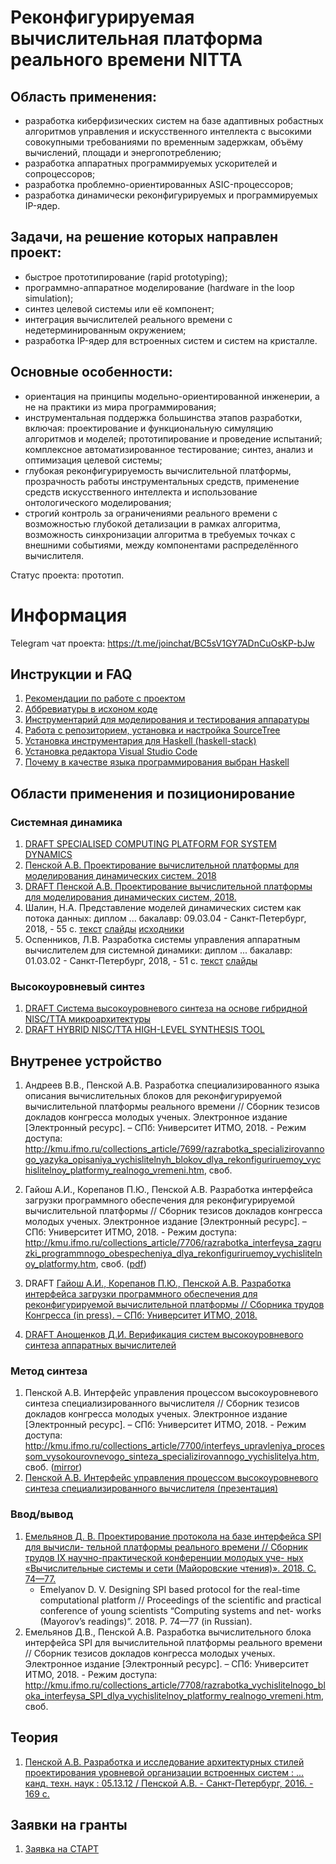 # Реконфигурируемая вычислительная платформа реального времени NITTA
## Область применения:
- разработка киберфизических систем на базе адаптивных робастных алгоритмов управления и искусственного интеллекта с высокими совокупными требованиями по временным задержкам, объёму вычислений, площади и энергопотреблению;
- разработка аппаратных программируемых ускорителей и сопроцессоров;
- разработка проблемно-ориентированных ASIC-процессоров;
- разработка динамически реконфигурируемых и программируемых IP-ядер.

## Задачи, на решение которых направлен проект:
- быстрое прототипирование (rapid prototyping);
- программно-аппаратное моделирование (hardware in the loop simulation);
- синтез целевой системы или её компонент;
- интеграция вычислителей реального времени с недетерминированным окружением;
- разработка IP-ядер для встроенных систем и систем на кристалле.

## Основные особенности:
- ориентация на принципы модельно-ориентированной инженерии, а не на практики из мира программирования;
- инструментальная поддержка большинства этапов разработки, включая: проектирование и функциональную симуляцию алгоритмов и моделей; прототипирование и проведение испытаний; комплексное автоматизированное тестирование; синтез, анализ и оптимизация целевой системы;
- глубокая реконфигурируемость вычислительной платформы, прозрачность работы инструментальных средств, применение средств искусственного интеллекта и использование онтологического моделирования;
- строгий контроль за ограничениями реального времени с возможностью глубокой детализации в рамках алгоритма, возможность синхронизации алгоритма в требуемых точках с внешними событиями, между компонентами распределённого вычислителя.

Статус проекта: прототип.

# Информация
Telegram чат проекта: <https://t.me/joinchat/BC5sV1GY7ADnCuOsKP-bJw>

## Инструкции и FAQ
1. [Рекомендации по работе с проектом](doc/rules.md)
1. [Аббревиатуры в исхоном коде](doc/abbreviation.md)
1. [Инструментарий для моделирования и тестирования аппаратуры](doc/hdl-install.md)
1. [Работа с репозиторием, установка и настройка SourceTree](doc/sourcetree-install.md)
1. [Установка инструментария для Haskell (haskell-stack)](doc/stack-install.md)
1. [Установка редактора Visual Studio Code](doc/vscode-install.md)
1. [Почему в качестве языка программирования выбран Haskell](/doc/why-haskell)

## Области применения и позиционирование
### Системная динамика
1. [DRAFT SPECIALISED COMPUTING PLATFORM FOR SYSTEM DYNAMICS](https://nitta.io/nitta-corp/docs/src/master/2018%20SGEM%20SD.pdf)
1. [Пенской А.В. Проектирование вычислительной платформы для моделирования динамических систем. 2018](https://nitta.io/nitta-corp/docs/src/master/2018%20PPK%20sdcloud-es%20slides.pdf)
1. [DRAFT Пенской А.В. Проектирование вычислительной платформы для моделирования динамических систем, 2018.](https://nitta.io/nitta-corp/docs/src/master/2018%20PPK%20sdcloud-es.pdf)
1. Шалин, Н.А. Представление моделей динамических систем как потока данных: диплом ... бакалавр: 09.03.04 - Санкт-Петербург, 2018, - 55 c. [текст](https://nitta.io/nitta-corp/docs/src/master/2018_bach_shalin_XMILE2SDF.pdf)  [слайды](https://nitta.io/nitta-corp/docs/src/master/2018_bach_shalin_XMILE2SDF_slides.pdf) [исходники](https://nitta.io/Dragollla/xmile2sdf)
1. Оспенников, Л.В. Разработка системы управления аппаратным вычислителем для системной динамики: диплом ... бакалавр: 01.03.02 - Санкт-Петербург, 2018, - 51 c. [текст](https://nitta.io/nitta-corp/docs/src/master/2018_bach_ospennikov_imp_nitta.pdf)  [слайды](https://nitta.io/nitta-corp/docs/src/master/2018_bach_ospennikov_imp_nitta_slides.pdf)

### Высокоуровневый синтез
1. [DRAFT Система высокоуровневого синтеза на основе гибридной NISC/TTA микроархитектуры](https://nitta.io/nitta-corp/docs/src/master/2018%20MAI%20HLS.pdf)
1. [DRAFT HYBRID NISC/TTA HIGH-LEVEL SYNTHESIS TOOL](https://nitta.io/nitta-corp/docs/src/master/2018%20SGEM%20HLS.pdf)

## Внутренее устройство
1. Андреев В.В., Пенской А.В. Разработка специализированного языка описания вычислительных блоков для реконфигурируемой вычислительной платформы реального времени // Сборник тезисов докладов конгресса молодых ученых. Электронное издание [Электронный ресурс]. – СПб: Университет ИТМО, 2018. - Режим доступа: <http://kmu.ifmo.ru/collections_article/7699/razrabotka_specializirovannogo_yazyka_opisaniya_vychislitelnyh_blokov_dlya_rekonfiguriruemoy_vychislitelnoy_platformy_realnogo_vremeni.htm>, своб.
1. Гайош А.И., Корепанов П.Ю., Пенской А.В. Разработка интерфейса загрузки программного обеспечения для реконфигурируемой вычислительной платформы // Сборник тезисов докладов конгресса молодых ученых. Электронное издание [Электронный ресурс]. – СПб: Университет ИТМО, 2018. - Режим доступа: <http://kmu.ifmo.ru/collections_article/7706/razrabotka_interfeysa_zagruzki_programmnogo_obespecheniya_dlya_rekonfiguriruemoy_vychislitelnoy_platformy.htm>, своб. ([pdf](https://nitta.io/nitta-corp/docs/src/master/2018_kmu_programming_thesis.pdf))
1. DRAFT [Гайош А.И., Корепанов П.Ю., Пенской А.В. Разработка интерфейса загрузки программного обеспечения для реконфигурируемой вычислительной платформы // Сборника трудов Конгресса (in press). – СПб: Университет ИТМО, 2018.](https://nitta.io/nitta-corp/docs/src/master/2018_kmu_programming.pdf)





1. [DRAFT Анощенков Д.И. Верификация систем высокоуровневого синтеза аппаратных вычислителей](https://nitta.io/nitta-corp/docs/src/master/2018%20PPK%20Property%20Based%20testing%20HLS.pdf)

### Метод синтеза
1. Пенской А.В. Интерфейс управления процессом высокоуровневого синтеза специализированного вычислителя // Сборник тезисов докладов конгресса молодых ученых. Электронное издание [Электронный ресурс]. – СПб: Университет ИТМО, 2018. - Режим доступа: <http://kmu.ifmo.ru/collections_article/7700/interfeys_upravleniya_processom_vysokourovnevogo_sinteza_specializirovannogo_vychislitelya.htm>, своб. ([mirror](https://nitta.io/nitta-corp/docs/src/master/2018_kmu_synthesis_api.pdf))
1. [Пенской А.В. Интерфейс управления процессом высокоуровневого синтеза специализированного вычислителя (презентация)](https://nitta.io/nitta-corp/docs/src/master/2018_kmu_synthesis_api_slides.pdf)

### Ввод/вывод
1. [Емельянов Д. В. Проектирование протокола на базе интерфейса SPI для вычисли-
тельной платформы реального времени // Сборник трудов IX научно-практической конференции молодых уче-
ных «Вычислительные системы и сети (Майоровские чтения)». 2018. С. 74—77.](https://nitta.io/nitta-corp/docs/src/master/2017%20MR%20SPI.pdf)
    - Emelyanov D. V. Designing SPI based protocol for the real-time computational platform // Proceedings of the scientific and practical conference of young scientists “Computing systems and net-
works (Mayorov’s readings)”. 2018. P. 74—77 (in Russian).
1. Емельянов Д.В., Пенской А.В. Разработка вычислительного блока интерфейса SPI для вычислительной платформы реального времени // Сборник тезисов докладов конгресса молодых ученых. Электронное издание [Электронный ресурс]. – СПб: Университет ИТМО, 2018. - Режим доступа: <http://kmu.ifmo.ru/collections_article/7708/razrabotka_vychislitelnogo_bloka_interfeysa_SPI_dlya_vychislitelnoy_platformy_realnogo_vremeni.htm>, своб.

## Теория
1. [Пенской А.В. Разработка и исследование архитектурных стилей проектирования уровневой организации встроенных систем : ... канд. техн. наук : 05.13.12 / Пенской А.В. - Санкт-Петербург, 2016. - 169 с.](https://isu.ifmo.ru/index/0EF1389C59C61A76286892961DA96781)

## Заявки на гранты
1. [Заявка на СТАРТ](https://nitta.io/nitta-corp/docs/src/master/2018_start_RTM.pdf)
